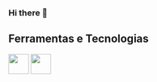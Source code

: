 ### Hi there 👋


## Ferramentas e Tecnologias
<img loading="lazy" src="https://cdn.jsdelivr.net/gh/devicons/devicon/icons/amazonwebservices/amazonwebservices-plain-wordmark.svg" width="40" height="40"/>

<img loading="lazy" src="https://cdn.jsdelivr.net/gh/devicons/devicon/icons/terraform/terraform-original-wordmark.svg" width="40" height="40"/>
          


          
